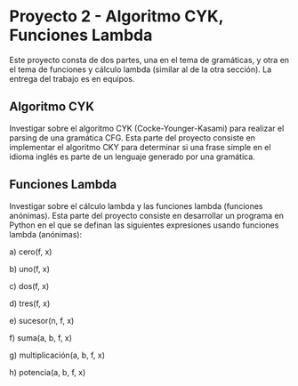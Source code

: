 
# Proyecto 2 - Algoritmo CYK, Funciones Lambda

Este proyecto consta de dos partes, una en el tema de gramáticas, y otra en el tema de funciones y cálculo lambda (similar al de
la otra sección). La entrega del trabajo es en equipos.



## Algoritmo CYK

Investigar sobre el algoritmo CYK (Cocke-Younger-Kasami) para realizar el parsing de una gramática CFG.
Esta parte del proyecto consiste en implementar el algoritmo CKY para determinar si una frase simple en el idioma inglés es parte
de un lenguaje generado por una gramática.
## Funciones Lambda
Investigar sobre el cálculo lambda y las funciones lambda (funciones anónimas).
Esta parte del proyecto consiste en desarrollar un programa en Python en el que se definan las siguientes expresiones usando
funciones lambda (anónimas):

a) cero(f, x)

b) uno(f, x)

c) dos(f, x)

d) tres(f, x)

e) sucesor(n, f, x)

f) suma(a, b, f, x)

g) multiplicación(a, b, f, x)

h) potencia(a, b, f, x)
